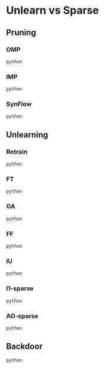 # Unlearn vs Sparse

## Pruning

### OMP

```python```

### IMP

```python```

### SynFlow

```python```

## Unlearning

### Retrain

```python```

### FT

```python```

### GA

```python```

### FF

```python```

### IU

```python```

### l1-sparse

```python```

### AO-sparse

```python```

## Backdoor

```python```